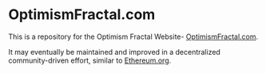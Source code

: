 # OptimismFractal.com

This is a repository for the Optimism Fractal Website- [OptimismFractal.com](https://OptimismFractal.com). 

It may eventually be maintained and improved in a decentralized community-driven effort, similar to [Ethereum.org](https://Ethereum.org).

